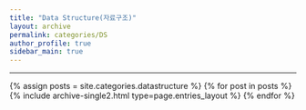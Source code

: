 ```yaml
---
title: "Data Structure(자료구조)"
layout: archive
permalink: categories/DS
author_profile: true
sidebar_main: true
---
```


<!-- 공백이 포함되어 있는 카테고리 이름의 경우 site.categories.['a b c'] 이런식으로! -->

***

{% assign posts = site.categories.datastructure %}
{% for post in posts %} {% include archive-single2.html type=page.entries_layout %} {% endfor %}
